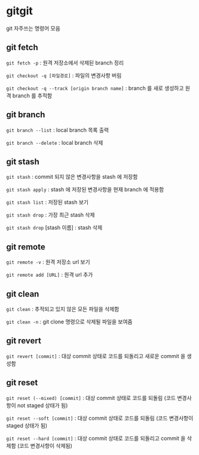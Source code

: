 # gitgit
git 자주쓰는 명령어 모음

## git fetch

`git fetch -p` : 원격 저장소에서 삭제된 branch 정리

`git checkout -q [파일경로]` : 파일의 변경사항 버림

`git checkout -q --track [origin branch name]` : branch 를 새로 생성하고 원격 branch 를 추적함

## git branch

`git branch --list` : local branch 목록 출력

`git branch --delete` : local branch 삭제

## git stash

`git stash` : commit 되지 않은 변경사항을 stash 에 저장함

`git stash apply` : stash 에 저장된 변경사항을 현재 branch 에 적용함

`git stash list` : 저장된 stash 보기

`git stash drop` : 가장 최근 stash 삭제

`git stash drop` [stash 이름] : stash 삭제


## git remote

`git remote -v` : 원격 저장소 url 보기

`git remote add [URL]` : 원격 url 추가

## git clean

`git clean` : 추적되고 있지 않은 모든 파일을 삭제함

`git clean -n` : git clone 명령으로 삭제될 파일을 보여줌


## git revert


`git revert [commit]` : 대상 commit 상태로 코드를 되돌리고 새로운 commit 을 생성함


## git reset

`git reset (--mixed) [commit]` : 대상 commit 상태로 코드를 되돌림 (코드 변경사항이 not staged 상태가 됨)

`git reset --soft [commit]` : 대상 commit 상태로 코드를 되돌림 (코드 변경사항이 staged 상태가 됨)

`git reset --hard [commit]` : 대상 commit 상태로 코드를 되돌리고 commit 을 삭제함 (코드 변경사항이 삭제됨)

